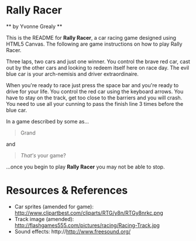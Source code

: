 # Rally Racer 
** by Yvonne Grealy **

This is the README for **Rally Racer**, a car racing game designed using HTML5 Canvas.  The following are game instructions on how to play Rally Racer.

Three laps, two cars and just one winner.  You control the brave red car, cast out by the other cars and looking to redeem itself here on race day.  The evil blue car is your arch-nemisis and driver extraordinaire.

When you're ready to race just press the space bar and you're ready to drive for your life.  You control the red car using the keyboard arrows.  You have to stay on the track, get too close to the barriers and you will crash.  You need to use all your cunning to pass the finish line 3 times before the blue car.

In a game described by some as... 
> Grand

and 

> *That's* your game?

...once you begin to play **Rally Racer** you may not be able to stop.


# Resources & References
- Car sprites (amended for game): http://www.clipartbest.com/cliparts/RTG/y8n/RTGy8nrkc.png
- Track image (amended): http://flashgames555.com/pictures/racing/Racing-Track.jpg
- Sound effects: http://http://www.freesound.org/

